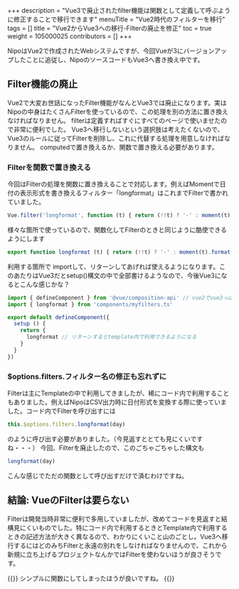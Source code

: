 +++
description = "Vue3で廃止されたfilter機能は関数として定義して呼ぶように修正することで移行できます"
menuTitle = "Vue2時代のフィルターを移行"
tags = []
title = "Vue2からVue3への移行-Filterの廃止を修正"
toc = true
weight = 105000025
contributors = []
+++

NipoはVue2で作成されたWebシステムですが、今回Vueが3にバージョンアップしたことに追従し、NipoのソースコードもVue3へ書き換え中です。

## Filter機能の廃止

Vue2で大変お世話になったFilter機能がなんとVue3では廃止になります。実はNipoの中身はたくさんFilterを使っているので、この処理を別の方法に置き換えなければなりません。
filterは定義すればすぐにすべてのページで使いませたので非常に便利でした。
Vue3へ移行しないという選択肢は考えたくないので、Vue3のルールに従ってFilterを削除し、これに代替する処理を用意しなければなりません。
computedで置き換えるか、関数で置き換える必要があります。

### Filterを関数で置き換える

今回はFilterの処理を関数に置き換えることで対応します。例えばMomentで日付の表示形式を書き換えるフィルター「longformat」はこれまでFilterで書かれていました。

```javascript
Vue.filter('longformat', function (t) { return (!!t) ? '-' : moment(t).format('YYYY年MM月DD日(dddd)') })

```

様々な箇所で使っているので、関数化してFilterのときと同じように酷使できるようにします

```typescript
export function longformat (t) { return (!!t) ? '-' : moment(t).format('YYYY年MM月DD日(dddd)') }

```

利用する箇所で importして、リターンしてあげれば使えるようになります。このあたりはVue3だとsetup()構文の中で全部書けるようなので、今後Vue3になるとこんな感じかな？

```typescript
import { defineComponent } from '@vue/composition-api' // vue2でvue3っぽいことをするにはこれを使う
import { longformat } from 'components/myfilters.ts'

export default defineComponent({
  setup () {
    return {
      longformat // リターンするとtemplate内で利用できるようになる
    }
  }
})

```

### $options.filters.フィルター名の修正も忘れずに

Filterは主にTemplateの中で利用してきましたが、稀にコード内で利用することもありました。例えばNipoはCSV出力時に日付形式を変換する際に使っていました。コード内でFilterを呼び出すには

```javascript
this.$options.filters.longformat(day)
```

のように呼び出す必要がありました。（今見返すととても見にくいですね・・・）
今回、Filterを廃止したので、このごちゃごちゃした構文も

```javascript
longformat(day)
```

こんな感じでただの関数として呼び出すだけで済むわけですね。

## 結論: VueのFilterは要らない

Filterは開発当時非常に便利で多用していましたが、改めてコードを見返すと結構見にくいものでした。特にコード内で利用するときとTemplate内で利用するときの記述方法が大きく異なるので、わかりにくいこと山のごとし。Vue3へ移行するにはどのみちFilterと永遠の別れをしなければなりませんので、これから新規に立ち上げるプロジェクトなんかではFilterを使わないほうが良さそうです。

{{<alice pos="right" icon="ok">}}
シンプルに関数にしてしまったほうが良いですね。
{{</alice>}}
